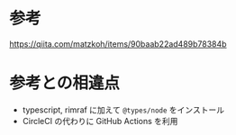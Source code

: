 # 参考

https://qiita.com/matzkoh/items/90baab22ad489b78384b

# 参考との相違点

- typescript, rimraf に加えて `@types/node` をインストール
- CircleCI の代わりに GitHub Actions を利用
